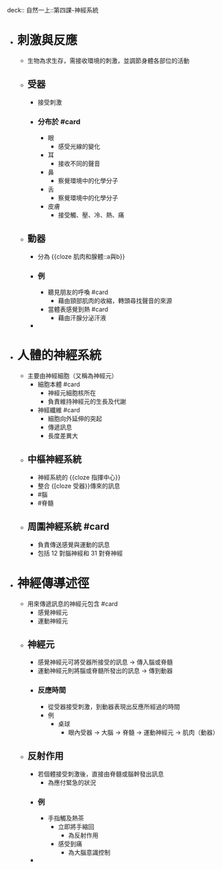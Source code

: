 deck:: 自然一上::第四課-神經系統

- # 刺激與反應
	- 生物為求生存，需接收環境的刺激，並調節身體各部位的活動
	- ## 受器
		- 接受刺激
		- ### 分布於 #card
			- 眼
				- 感受光線的變化
			- 耳
				- 接收不同的聲音
			- 鼻
				- 察覺環境中的化學分子
			- 舌
				- 察覺環境中的化學分子
			- 皮膚
				- 接受觸、壓、冷、熱、痛
	- ## 動器
		- 分為 {{cloze 肌肉和腺體::a與b}}
		- ### 例
			- 聽見朋友的呼喚 #card
				- 藉由頸部肌肉的收縮，轉頭尋找聲音的來源
			- 當體表感覺到熱 #card
				- 藉由汗腺分泌汗液
		-
- # 人體的神經系統
	- 主要由神經細胞（又稱為神經元）
		- 細胞本體 #card
			- 神經元細胞核所在
			- 負責維持神經元的生長及代謝
		- 神經纖維 #card
			- 細胞向外延伸的突起
			- 傳遞訊息
			- 長度差異大
	- ## 中樞神經系統
		- 神經系統的 {{cloze 指揮中心}}
		- 整合 {[cloze 受器}}傳來的訊息
		- #腦
		- #脊髓
	- ## 周圍神經系統 #card
		- 負責傳送感覺與運動的訊息
		- 包括 12 對腦神經和 31 對脊神經
- # 神經傳導述徑
	- 用來傳遞訊息的神經元包含 #card
		- 感覺神經元
		- 運動神經元
	- ## 神經元
		- 感覺神經元可將受器所接受的訊息 -> 傳入腦或脊髓
		- 運動神經元則將腦或脊髓所發出的訊息 -> 傳到動器
		- ### 反應時間
			- 從受器接受刺激，到動器表現出反應所經過的時間
			- 例
				- 桌球
					- 眼內受器 -> 大腦 -> 脊髓 -> 運動神經元 -> 肌肉（動器）
	- ## 反射作用
		- 若個體接受刺激後，直接由脊髓或腦幹發出訊息
			- 為應付緊急的狀況
		- ### 例
			- 手指觸及熱茶
				- 立即將手縮回
					- 為反射作用
				- 感受到痛
					- 為大腦意識控制
		-